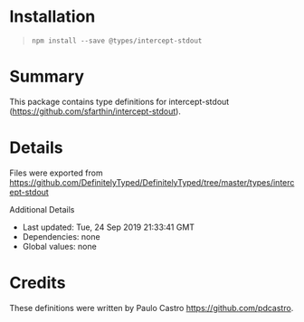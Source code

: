 # Installation
> `npm install --save @types/intercept-stdout`

# Summary
This package contains type definitions for intercept-stdout (https://github.com/sfarthin/intercept-stdout).

# Details
Files were exported from https://github.com/DefinitelyTyped/DefinitelyTyped/tree/master/types/intercept-stdout

Additional Details
 * Last updated: Tue, 24 Sep 2019 21:33:41 GMT
 * Dependencies: none
 * Global values: none

# Credits
These definitions were written by Paulo Castro <https://github.com/pdcastro>.
